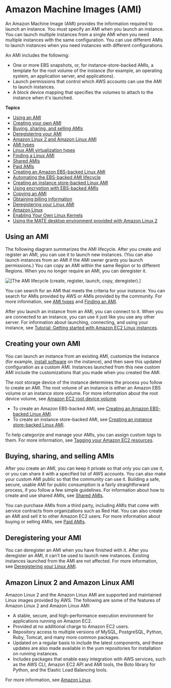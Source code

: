 # Amazon Machine Images \(AMI\)<a name="AMIs"></a>

An Amazon Machine Image \(AMI\) provides the information required to launch an instance\. You must specify an AMI when you launch an instance\. You can launch multiple instances from a single AMI when you need multiple instances with the same configuration\. You can use different AMIs to launch instances when you need instances with different configurations\.

An AMI includes the following:
+ One or more EBS snapshots, or, for instance\-store\-backed AMIs, a template for the root volume of the instance \(for example, an operating system, an application server, and applications\)\.
+ Launch permissions that control which AWS accounts can use the AMI to launch instances\.
+ A block device mapping that specifies the volumes to attach to the instance when it's launched\.

**Topics**
+ [Using an AMI](#ami-using)
+ [Creating your own AMI](#creating-an-ami)
+ [Buying, sharing, and selling AMIs](#buy-share-sell)
+ [Deregistering your AMI](#deregistering)
+ [Amazon Linux 2 and Amazon Linux AMI](#amazon-linux)
+ [AMI types](ComponentsAMIs.md)
+ [Linux AMI virtualization types](virtualization_types.md)
+ [Finding a Linux AMI](finding-an-ami.md)
+ [Shared AMIs](sharing-amis.md)
+ [Paid AMIs](paid-amis.md)
+ [Creating an Amazon EBS\-backed Linux AMI](creating-an-ami-ebs.md)
+ [Automating the EBS\-backed AMI lifecycle](automating-amis.md)
+ [Creating an instance store\-backed Linux AMI](creating-an-ami-instance-store.md)
+ [Using encryption with EBS\-backed AMIs](AMIEncryption.md)
+ [Copying an AMI](CopyingAMIs.md)
+ [Obtaining billing information](ami-billing-info.md)
+ [Deregistering your Linux AMI](deregister-ami.md)
+ [Amazon Linux](amazon-linux-ami-basics.md)
+ [Enabling Your Own Linux Kernels](UserProvidedKernels.md)
+ [Using the MATE desktop environment provided with Amazon Linux 2](amazon-linux-ami-mate.md)

## Using an AMI<a name="ami-using"></a>

The following diagram summarizes the AMI lifecycle\. After you create and register an AMI, you can use it to launch new instances\. \(You can also launch instances from an AMI if the AMI owner grants you launch permissions\.\) You can copy an AMI within the same Region or to different Regions\. When you no longer require an AMI, you can deregister it\.

![\[The AMI lifecycle (create, register, launch, copy, deregister).\]](http://docs.aws.amazon.com/AWSEC2/latest/UserGuide/images/ami_lifecycle.png)

You can search for an AMI that meets the criteria for your instance\. You can search for AMIs provided by AWS or AMIs provided by the community\. For more information, see [AMI types](ComponentsAMIs.md) and [Finding an AMI](https://docs.aws.amazon.com/AWSEC2/latest/UserGuide/finding-an-ami.html)\.

After you launch an instance from an AMI, you can connect to it\. When you are connected to an instance, you can use it just like you use any other server\. For information about launching, connecting, and using your instance, see [Tutorial: Getting started with Amazon EC2 Linux instances](EC2_GetStarted.md)\.

## Creating your own AMI<a name="creating-an-ami"></a>

You can launch an instance from an existing AMI, customize the instance \(for example, [install software](install-software.md) on the instance\), and then save this updated configuration as a custom AMI\. Instances launched from this new custom AMI include the customizations that you made when you created the AMI\.

The root storage device of the instance determines the process you follow to create an AMI\. The root volume of an instance is either an Amazon EBS volume or an instance store volume\. For more information about the root device volume, see [Amazon EC2 root device volume](RootDeviceStorage.md)\.
+ To create an Amazon EBS\-backed AMI, see [Creating an Amazon EBS\-backed Linux AMI](creating-an-ami-ebs.md)\.
+ To create an instance store\-backed AMI, see [Creating an instance store\-backed Linux AMI](creating-an-ami-instance-store.md)\.

To help categorize and manage your AMIs, you can assign custom *tags* to them\. For more information, see [Tagging your Amazon EC2 resources](Using_Tags.md)\.

## Buying, sharing, and selling AMIs<a name="buy-share-sell"></a>

After you create an AMI, you can keep it private so that only you can use it, or you can share it with a specified list of AWS accounts\. You can also make your custom AMI public so that the community can use it\. Building a safe, secure, usable AMI for public consumption is a fairly straightforward process, if you follow a few simple guidelines\. For information about how to create and use shared AMIs, see [Shared AMIs](sharing-amis.md)\.

You can purchase AMIs from a third party, including AMIs that come with service contracts from organizations such as Red Hat\. You can also create an AMI and sell it to other Amazon EC2 users\. For more information about buying or selling AMIs, see [Paid AMIs](paid-amis.md)\.

## Deregistering your AMI<a name="deregistering"></a>

You can deregister an AMI when you have finished with it\. After you deregister an AMI, it can't be used to launch new instances\. Existing instances launched from the AMI are not affected\. For more information, see [Deregistering your Linux AMI](deregister-ami.md)\.

## Amazon Linux 2 and Amazon Linux AMI<a name="amazon-linux"></a>

Amazon Linux 2 and the Amazon Linux AMI are supported and maintained Linux images provided by AWS\. The following are some of the features of Amazon Linux 2 and Amazon Linux AMI:
+ A stable, secure, and high\-performance execution environment for applications running on Amazon EC2\.
+ Provided at no additional charge to Amazon EC2 users\.
+ Repository access to multiple versions of MySQL, PostgreSQL, Python, Ruby, Tomcat, and many more common packages\.
+ Updated on a regular basis to include the latest components, and these updates are also made available in the yum repositories for installation on running instances\.
+ Includes packages that enable easy integration with AWS services, such as the AWS CLI, Amazon EC2 API and AMI tools, the Boto library for Python, and the Elastic Load Balancing tools\.

For more information, see [Amazon Linux](amazon-linux-ami-basics.md)\.